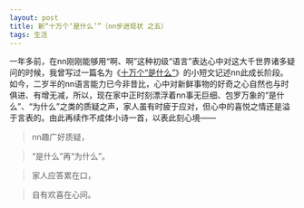 ```yaml
---
layout: post
title: 新“十万个‘是什么’”（nn步进现状 之五）
tags: 生活
---
```


一年多前，在nn刚刚能够用“啊、啊”这种初级“语言”表达心中对这大千世界诸多疑问的时候，我曾写过一篇名为《[十万个“是什么”](http://cpxxpc.com/2012/09/16/1)》的小短文记述nn此成长阶段。如今，二岁半的nn语言能力已今非昔比，心中对新鲜事物的好奇之心自然也与时俱进、有增无减，所以，现在家中正时刻漂浮着nn事无巨细、包罗万象的“是什么”、“为什么”之类的质疑之声，家人虽有时疲于应对，但心中的喜悦之情还是溢于言表的。由此再续作不成体小诗一首，以表此刻心境——

> nn趣广好质疑，

> “是什么”再“为什么”。

> 家人应答累在口，

> 自有欢喜在心间。

